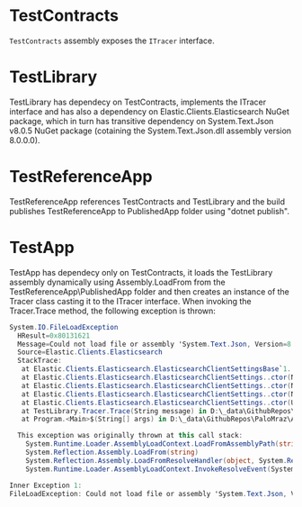 # TestContracts
`TestContracts` assembly exposes the `ITracer` interface.

# TestLibrary
TestLibrary has dependecy on TestContracts, implements the ITracer interface and has also a dependency on Elastic.Clients.Elasticsearch NuGet package, 
which in turn has transitive dependency on System.Text.Json v8.0.5 NuGet package (cotaining the System.Text.Json.dll assembly version 8.0.0.0).

# TestReferenceApp
TestReferenceApp references TestContracts and TestLibrary and the build publishes TestReferenceApp to PublishedApp folder using "dotnet publish".

# TestApp
TestApp has dependecy only on TestContracts, it loads the TestLibrary assembly dynamically using Assembly.LoadFrom from the TestReferenceApp\PublishedApp
folder and then creates an instance of the Tracer class casting it to the ITracer interface. When invoking the Tracer.Trace method, the following exception is thrown:

```C#
System.IO.FileLoadException
  HResult=0x80131621
  Message=Could not load file or assembly 'System.Text.Json, Version=8.0.0.0, Culture=neutral, PublicKeyToken=cc7b13ffcd2ddd51'. Could not find or load a specific file. (0x80131621)
  Source=Elastic.Clients.Elasticsearch
  StackTrace:
   at Elastic.Clients.Elasticsearch.ElasticsearchClientSettingsBase`1..ctor(NodePool nodePool, IRequestInvoker requestInvoker, SourceSerializerFactory sourceSerializerFactory, IPropertyMappingProvider propertyMappingProvider)
   at Elastic.Clients.Elasticsearch.ElasticsearchClientSettings..ctor(NodePool nodePool, IRequestInvoker requestInvoker, SourceSerializerFactory sourceSerializer, IPropertyMappingProvider propertyMappingProvider)
   at Elastic.Clients.Elasticsearch.ElasticsearchClientSettings..ctor(NodePool nodePool, IRequestInvoker requestInvoker, SourceSerializerFactory sourceSerializer)
   at Elastic.Clients.Elasticsearch.ElasticsearchClientSettings..ctor(NodePool nodePool)
   at Elastic.Clients.Elasticsearch.ElasticsearchClientSettings..ctor(Uri uri)
   at TestLibrary.Tracer.Trace(String message) in D:\_data\GithubRepos\PaloMraz\AssemblyDependencyLoadingApp\TestLibrary\Tracer.cs:line 12
   at Program.<Main>$(String[] args) in D:\_data\GithubRepos\PaloMraz\AssemblyDependencyLoadingApp\TestApp\Program.cs:line 21

  This exception was originally thrown at this call stack:
    System.Runtime.Loader.AssemblyLoadContext.LoadFromAssemblyPath(string)
    System.Reflection.Assembly.LoadFrom(string)
    System.Reflection.Assembly.LoadFromResolveHandler(object, System.ResolveEventArgs)
    System.Runtime.Loader.AssemblyLoadContext.InvokeResolveEvent(System.ResolveEventHandler, System.Reflection.RuntimeAssembly, string)

Inner Exception 1:
FileLoadException: Could not load file or assembly 'System.Text.Json, Version=8.0.0.0, Culture=neutral, PublicKeyToken=cc7b13ffcd2ddd51'.
```
